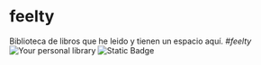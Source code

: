 # feelty
Biblioteca de libros que he leido y tienen un espacio aquí.
<em> #feelty </em>
![Your personal library](https://github.com/user-attachments/assets/830b9e77-1c81-49af-8bae-6f0157051e59)
![Static Badge](https://img.shields.io/badge/Version-0.0.0-purple?style=for-the-badge)

